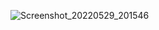 
![Screenshot_20220529_201546](https://user-images.githubusercontent.com/83384315/170875637-c09f09e2-df3a-4e83-95ca-f3dbf643d60e.png)
